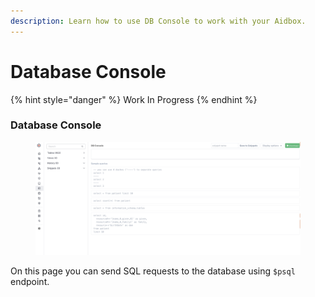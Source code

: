 ```yaml
---
description: Learn how to use DB Console to work with your Aidbox.
---
```


# Database Console

{% hint style="danger" %}
Work In Progress
{% endhint %}

### Database Console

<figure><img src="../../../.gitbook/assets/91876035-aa47-4f74-88e5-9ebf50efef4b.png" alt=""><figcaption></figcaption></figure>

On this page you can send SQL requests to the database using `$psql` endpoint.


